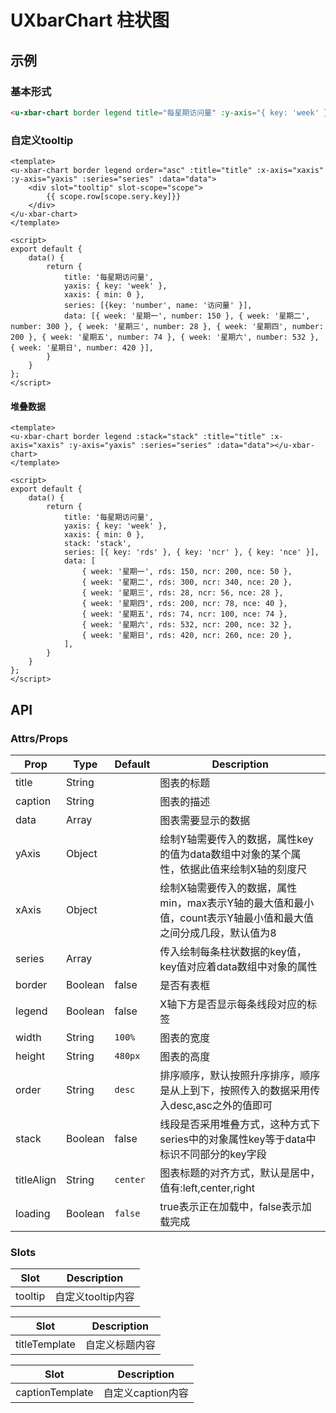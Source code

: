 # UXbarChart 柱状图

## 示例
### 基本形式

``` html
<u-xbar-chart border legend title="每星期访问量" :y-axis="{ key: 'week' }" :x-axis="{ min: 0 }" :series="[{key: 'number', name: '访问量' }]" :data="[{ week: '星期一', number: 150 }, { week: '星期二', number: 300 }, { week: '星期三', number: 28 }, { week: '星期四', number: 200 }, { week: '星期五', number: 74 }, { week: '星期六', number: 532 }, { week: '星期日', number: 420 }]"></u-xbar-chart>
```

### 自定义tooltip


``` vue
<template>
<u-xbar-chart border legend order="asc" :title="title" :x-axis="xaxis" :y-axis="yaxis" :series="series" :data="data">
    <div slot="tooltip" slot-scope="scope">
        {{ scope.row[scope.sery.key]}}
    </div>
</u-xbar-chart>
</template>

<script>
export default {
    data() {
        return {
            title: '每星期访问量',
            yaxis: { key: 'week' },
            xaxis: { min: 0 },
            series: [{key: 'number', name: '访问量' }],
            data: [{ week: '星期一', number: 150 }, { week: '星期二', number: 300 }, { week: '星期三', number: 28 }, { week: '星期四', number: 200 }, { week: '星期五', number: 74 }, { week: '星期六', number: 532 }, { week: '星期日', number: 420 }],
        }
    }
};
</script>
```

#### 堆叠数据

``` vue
<template>
<u-xbar-chart border legend :stack="stack" :title="title" :x-axis="xaxis" :y-axis="yaxis" :series="series" :data="data"></u-xbar-chart>
</template>

<script>
export default {
    data() {
        return {
            title: '每星期访问量',
            yaxis: { key: 'week' },
            xaxis: { min: 0 },
            stack: 'stack',
            series: [{ key: 'rds' }, { key: 'ncr' }, { key: 'nce' }],
            data: [
                { week: '星期一', rds: 150, ncr: 200, nce: 50 },
                { week: '星期二', rds: 300, ncr: 340, nce: 20 },
                { week: '星期三', rds: 28, ncr: 56, nce: 28 },
                { week: '星期四', rds: 200, ncr: 78, nce: 40 },
                { week: '星期五', rds: 74, ncr: 100, nce: 74 },
                { week: '星期六', rds: 532, ncr: 200, nce: 32 },
                { week: '星期日', rds: 420, ncr: 260, nce: 20 },
            ],
        }
    }
};
</script>
```

## API

### Attrs/Props

| Prop | Type | Default | Description |
| --------- | ---- | ------- | ----------- |
| title | String |  | 图表的标题 |
| caption | String |  | 图表的描述 |
| data | Array |  | 图表需要显示的数据 |
| yAxis | Object | | 绘制Y轴需要传入的数据，属性key的值为data数组中对象的某个属性，依据此值来绘制X轴的刻度尺 |
| xAxis | Object | | 绘制X轴需要传入的数据，属性min，max表示Y轴的最大值和最小值，count表示Y轴最小值和最大值之间分成几段，默认值为8 |
| series | Array |  | 传入绘制每条柱状数据的key值，key值对应着data数组中对象的属性 |
| border | Boolean | false | 是否有表框 |
| legend | Boolean | false | X轴下方是否显示每条线段对应的标签 |
| width | String | `100%` | 图表的宽度 |
| height | String | `480px` | 图表的高度 |
| order | String | `desc` | 排序顺序，默认按照升序排序，顺序是从上到下，按照传入的数据采用传入desc,asc之外的值即可 |
| stack | Boolean | false | 线段是否采用堆叠方式，这种方式下series中的对象属性key等于data中标识不同部分的key字段 |
| titleAlign | String | `center` | 图表标题的对齐方式，默认是居中，值有:left,center,right |
| loading | Boolean | `false` | true表示正在加载中，false表示加载完成 |

### Slots

| Slot | Description |
| ---- | ----------- |
| tooltip | 自定义tooltip内容 |

| Slot | Description |
| ---- | ----------- |
| titleTemplate | 自定义标题内容 |

| Slot | Description |
| ---- | ----------- |
| captionTemplate | 自定义caption内容 |
